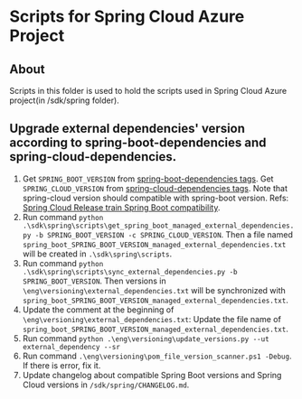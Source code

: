 # Scripts for Spring Cloud Azure Project

## About

Scripts in this folder is used to hold the scripts used in Spring Cloud Azure project(in /sdk/spring folder).

## Upgrade external dependencies' version according to spring-boot-dependencies and spring-cloud-dependencies.

1. Get `SPRING_BOOT_VERSION` from [spring-boot-dependencies tags](https://github.com/spring-projects/spring-boot/tags). Get `SPRING_CLOUD_VERSION` from [spring-cloud-dependencies tags](https://github.com/spring-cloud/spring-cloud-release/tags). Note that spring-cloud version should compatible with spring-boot version. Refs: [Spring Cloud Release train Spring Boot compatibility](https://spring.io/projects/spring-cloud).
2. Run command `python .\sdk\spring\scripts\get_spring_boot_managed_external_dependencies.py -b SPRING_BOOT_VERSION -c SPRING_CLOUD_VERSION`. Then a file named `spring_boot_SPRING_BOOT_VERSION_managed_external_dependencies.txt` will be created in `.\sdk\spring\scripts`.
3. Run command `python .\sdk\spring\scripts\sync_external_dependencies.py -b SPRING_BOOT_VERSION`. Then versions in `\eng\versioning\external_dependencies.txt` will be synchronized with `spring_boot_SPRING_BOOT_VERSION_managed_external_dependencies.txt`.
4. Update the comment at the beginning of `\eng\versioning\external_dependencies.txt`: Update the file name of `spring_boot_SPRING_BOOT_VERSION_managed_external_dependencies.txt`.
5. Run command `python .\eng\versioning\update_versions.py --ut external_dependency --sr`
6. Run command `.\eng\versioning\pom_file_version_scanner.ps1 -Debug`. If there is error, fix it.
7. Update changelog about compatible Spring Boot versions and Spring Cloud versions in `/sdk/spring/CHANGELOG.md`.
